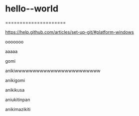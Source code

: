 # hello--world
=====================


https://help.github.com/articles/set-up-git/#platform-windows

ooooooo


aaaaa

gomi

anikiwwwwwwwwwwwwwwwwwwwwwwww

anikigomi

anikikusa

aniukitinpan

anikimazikiti
